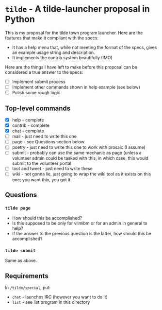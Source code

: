 # `tilde` - A tilde-launcher proposal in Python

This is my proposal for the tilde town program launcher. Here are the features that make it compliant with the specs:

 - It has a help menu that, while not meeting the format of the specs, gives an example usage string and description.
 - It implements the contrib system beautifully (IMO)

Here are the things I have left to make before this proposal can be considered a true answer to the specs:

 - [ ] Implement submit process
 - [ ] Implement other commands shown in help example (see below)
 - [ ] Polish some rough logic

## Top-level commands

 - [X] help - complete
 - [X] contrib - complete
 - [X] chat - complete
 - [ ] mail - just need to write this one
 - [ ] page - see Questions section below
 - [ ] poetry - just need to write this one to work with prosaic (I assume)
 - [ ] submit - probably can use the same mechanic as page (unless a volunteer admin could be tasked with this, in which case, this would submit to the volunteer portal
 - [ ] toot and tweet - just need to write these
 - [ ] wiki - not gonna lie, just going to wrap the wiki tool as it exists on this one; you want thin, you got it

## Questions

### `tilde page`

 - How should this be accomplished?
 - Is this supposed to be only for vilmibm or for an admin in general to help?
 - If the answer to the previous question is the latter, how should this be accomplished?

### `tilde submit`

Same as above.

## Requirements

In `/tilde/special`, put:

 - `chat` - launches IRC (however you want to do it)
 - `list` - see list program in this directory
